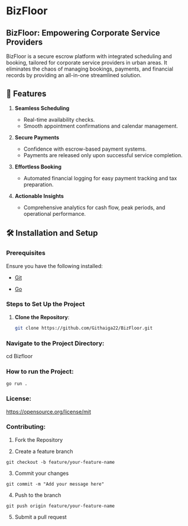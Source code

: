# BizFloor

## BizFloor: Empowering Corporate Service Providers 

BizFloor is a secure escrow platform with integrated scheduling and booking, tailored for corporate service providers in urban areas. It eliminates the chaos of managing bookings, payments, and financial records by providing an all-in-one streamlined solution.


## 🚀 Features  

1. **Seamless Scheduling**  
   - Real-time availability checks.  
   - Smooth appointment confirmations and calendar management.  

2. **Secure Payments**  
   - Confidence with escrow-based payment systems.  
   - Payments are released only upon successful service completion.  

3. **Effortless Booking**  
   - Automated financial logging for easy payment tracking and tax preparation.  

4. **Actionable Insights**  
   - Comprehensive analytics for cash flow, peak periods, and operational performance.  


## 🛠 Installation and Setup  
### Prerequisites  
Ensure you have the following installed:  

- [Git](https://git-scm.com/)  

- [Go](https://go.dev/doc/install)

### Steps to Set Up the Project  
1. **Clone the Repository**:  
   ```bash
   git clone https://github.com/Githaiga22/BizFloor.git
   ```
### Navigate to the Project Directory:
cd Bizfloor

### How to run the Project:
```
go run .

```
### License:
https://opensource.org/license/mit


### Contributing:
1. Fork the Repository

2. Create a feature branch

```
git checkout -b feature/your-feature-name
```
3. Commit your changes

```
git commit -m "Add your message here"

```
4. Push to the branch

```
git push origin feature/your-feature-name

```
5. Submit a pull request


 ```
